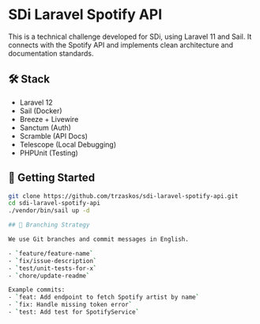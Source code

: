 # SDi Laravel Spotify API

This is a technical challenge developed for SDi, using Laravel 11 and Sail. It connects with the Spotify API and implements clean architecture and documentation standards.

## 🛠️ Stack
- Laravel 12
- Sail (Docker)
- Breeze + Livewire
- Sanctum (Auth)
- Scramble (API Docs)
- Telescope (Local Debugging)
- PHPUnit (Testing)

## 🚀 Getting Started

```bash
git clone https://github.com/trzaskos/sdi-laravel-spotify-api.git
cd sdi-laravel-spotify-api
./vendor/bin/sail up -d

## 🔀 Branching Strategy

We use Git branches and commit messages in English.

- `feature/feature-name`
- `fix/issue-description`
- `test/unit-tests-for-x`
- `chore/update-readme`

Example commits:
- `feat: Add endpoint to fetch Spotify artist by name`
- `fix: Handle missing token error`
- `test: Add test for SpotifyService`